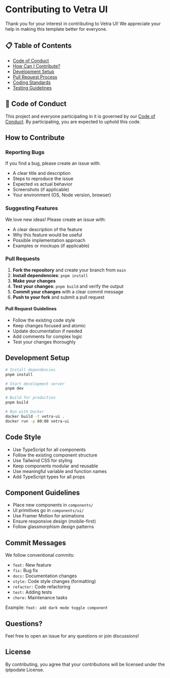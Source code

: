 # Contributing to Vetra UI

Thank you for your interest in contributing to Vetra UI! We appreciate your help in making this template better for everyone.

## 📋 Table of Contents

- [Code of Conduct](#code-of-conduct)
- [How Can I Contribute?](#how-can-i-contribute)
- [Development Setup](#development-setup)
- [Pull Request Process](#pull-request-process)
- [Coding Standards](#coding-standards)
- [Testing Guidelines](#testing-guidelines)

## 📜 Code of Conduct

This project and everyone participating in it is governed by our [Code of Conduct](CODE_OF_CONDUCT.md). By participating, you are expected to uphold this code.

## How to Contribute

### Reporting Bugs

If you find a bug, please create an issue with:

- A clear title and description
- Steps to reproduce the issue
- Expected vs actual behavior
- Screenshots (if applicable)
- Your environment (OS, Node version, browser)

### Suggesting Features

We love new ideas! Please create an issue with:

- A clear description of the feature
- Why this feature would be useful
- Possible implementation approach
- Examples or mockups (if applicable)

### Pull Requests

1. **Fork the repository** and create your branch from `main`
2. **Install dependencies**: `pnpm install`
3. **Make your changes**
4. **Test your changes**: `pnpm build` and verify the output
5. **Commit your changes** with a clear commit message
6. **Push to your fork** and submit a pull request

#### Pull Request Guidelines

- Follow the existing code style
- Keep changes focused and atomic
- Update documentation if needed
- Add comments for complex logic
- Test your changes thoroughly

## Development Setup

```bash
# Install dependencies
pnpm install

# Start development server
pnpm dev

# Build for production
pnpm build

# Run with Docker
docker build -t vetra-ui .
docker run -p 80:80 vetra-ui
```

## Code Style

- Use TypeScript for all components
- Follow the existing component structure
- Use Tailwind CSS for styling
- Keep components modular and reusable
- Use meaningful variable and function names
- Add TypeScript types for all props

## Component Guidelines

- Place new components in `components/`
- UI primitives go in `components/ui/`
- Use Framer Motion for animations
- Ensure responsive design (mobile-first)
- Follow glassmorphism design patterns

## Commit Messages

We follow conventional commits:

- `feat:` New feature
- `fix:` Bug fix
- `docs:` Documentation changes
- `style:` Code style changes (formatting)
- `refactor:` Code refactoring
- `test:` Adding tests
- `chore:` Maintenance tasks

Example: `feat: add dark mode toggle component`

## Questions?

Feel free to open an issue for any questions or join discussions!

## License

By contributing, you agree that your contributions will be licensed under the iptpodate License.
